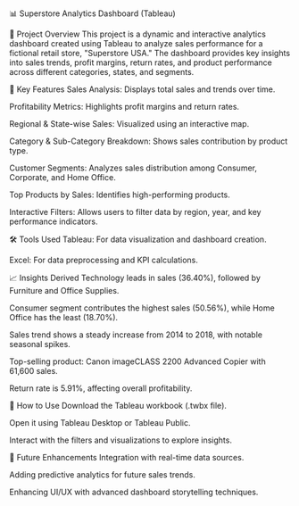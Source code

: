 📊 Superstore Analytics Dashboard (Tableau)

📝 Project Overview
This project is a dynamic and interactive analytics dashboard created using Tableau to analyze sales performance for a fictional retail store, "Superstore USA." The dashboard provides key insights into sales trends, profit margins, return rates, and product performance across different categories, states, and segments.

📌 Key Features
Sales Analysis: Displays total sales and trends over time.

Profitability Metrics: Highlights profit margins and return rates.

Regional & State-wise Sales: Visualized using an interactive map.

Category & Sub-Category Breakdown: Shows sales contribution by product type.

Customer Segments: Analyzes sales distribution among Consumer, Corporate, and Home Office.

Top Products by Sales: Identifies high-performing products.

Interactive Filters: Allows users to filter data by region, year, and key performance indicators.

🛠️ Tools Used
Tableau: For data visualization and dashboard creation.

Excel: For data preprocessing and KPI calculations.

📈 Insights Derived
Technology leads in sales (36.40%), followed by Furniture and Office Supplies.

Consumer segment contributes the highest sales (50.56%), while Home Office has the least (18.70%).

Sales trend shows a steady increase from 2014 to 2018, with notable seasonal spikes.

Top-selling product: Canon imageCLASS 2200 Advanced Copier with 61,600 sales.

Return rate is 5.91%, affecting overall profitability.


📜 How to Use
Download the Tableau workbook (.twbx file).

Open it using Tableau Desktop or Tableau Public.

Interact with the filters and visualizations to explore insights.

🚀 Future Enhancements
Integration with real-time data sources.

Adding predictive analytics for future sales trends.

Enhancing UI/UX with advanced dashboard storytelling techniques.
